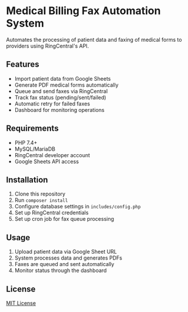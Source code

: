 # Medical Billing Fax Automation System

Automates the processing of patient data and faxing of medical forms to providers using RingCentral's API.

## Features

- Import patient data from Google Sheets
- Generate PDF medical forms automatically
- Queue and send faxes via RingCentral
- Track fax status (pending/sent/failed)
- Automatic retry for failed faxes
- Dashboard for monitoring operations

## Requirements

- PHP 7.4+
- MySQL/MariaDB
- RingCentral developer account
- Google Sheets API access

## Installation

1. Clone this repository
2. Run `composer install`
3. Configure database settings in `includes/config.php`
4. Set up RingCentral credentials
5. Set up cron job for fax queue processing

## Usage

1. Upload patient data via Google Sheet URL
2. System processes data and generates PDFs
3. Faxes are queued and sent automatically
4. Monitor status through the dashboard

## License

[MIT License](LICENSE)
